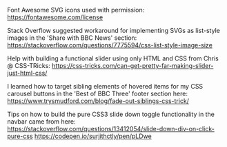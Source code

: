 Font Awesome SVG icons used with permission: https://fontawesome.com/license

Stack Overflow suggested workaround for implementing SVGs as list-style images in the 'Share with BBC News' section: https://stackoverflow.com/questions/7775594/css-list-style-image-size

Help with building a functional slider using only HTML and CSS from Chris @ CSS-TRicks: https://css-tricks.com/can-get-pretty-far-making-slider-just-html-css/

I learned how to target sibling elements of hovered <a> items for my CSS carousel buttons in the 'Best of BBC Three' footer section here: https://www.trysmudford.com/blog/fade-out-siblings-css-trick/

Tips on how to build the pure CSS3 slide down toggle functionality in the navbar came from here: https://stackoverflow.com/questions/13412054/slide-down-div-on-click-pure-css
https://codepen.io/surjithctly/pen/pLDwe